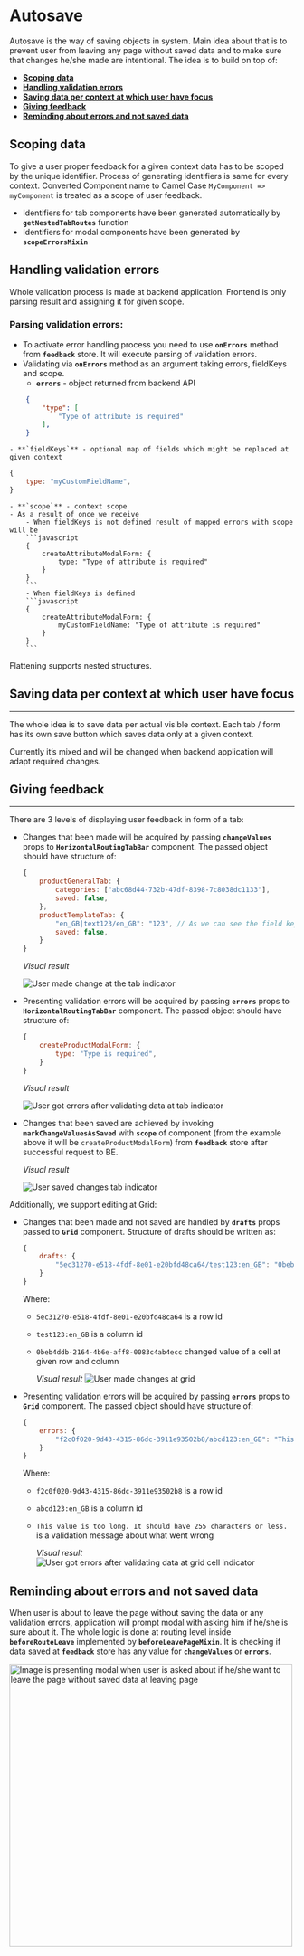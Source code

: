 # Autosave

Autosave is the way of saving objects in system. Main idea about that is to prevent user from leaving any page without saved data and to make sure that changes he/she made are intentional. The idea is to build on top of:
- [**Scoping data**](#scoping-data)
- [**Handling validation errors**](#handling-validation-errors)
- [**Saving data per context at which user have focus**](#saving-data-per-context-at-which-user-have-focus)
- [**Giving feedback**](#giving-feedback)
- [**Reminding about errors and not saved data**](#reminding-about-errors-and-not-saved-data)

## Scoping data

To give a user proper feedback for a given context data has to be scoped by the unique identifier. Process of generating identifiers is same for every context. Converted Component name to Camel Case `MyComponent => myComponent` is treated as a scope of user feedback.
- Identifiers for tab components have been generated automatically by **`getNestedTabRoutes`** function
- Identifiers for modal components have been generated by **`scopeErrorsMixin`**

## Handling validation errors

Whole validation process is made at backend application. Frontend is only parsing result and assigning it for given scope.

### Parsing validation errors:

- To activate error handling process you need to use **`onErrors`** method from **`feedback`** store. It will execute parsing of validation errors.
- Validating via **`onErrors`** method as an argument taking errors, fieldKeys and scope.
    - **`errors`** - object returned from backend API
```json
    {
        "type": [
            "Type of attribute is required"
        ],
    }
``` 
    - **`fieldKeys`** - optional map of fields which might be replaced at given context
```javascript
{
    type: "myCustomFieldName",
}
```
    - **`scope`** - context scope
    - As a result of once we receive
        - When fieldKeys is not defined result of mapped errors with scope will be 
        ```javascript
        {
            createAttributeModalForm: {
                type: "Type of attribute is required"
            }
        }
        ```
        - When fieldKeys is defined
        ```javascript
        {
            createAttributeModalForm: {
                myCustomFieldName: "Type of attribute is required"
            }
        }
        ```
<div class="Alert Alert--info">
    Flattening supports nested structures.
</div>

## Saving data per context at which user have focus
---

The whole idea is to save data per actual visible context. Each tab / form has its own save button which saves data only at a given context. 

<div class="Alert Alert--warning">
    Currently it’s mixed and will be changed when backend application will adapt required changes.
</div>

## Giving feedback
---

There are 3 levels of displaying user feedback in form of a tab:
- Changes that been made will be acquired by passing **`changeValues`** props to **`HorizontalRoutingTabBar`** component. The passed object should have structure of:

    ```javascript
    {
        productGeneralTab: {
            categories: ["abc68d44-732b-47df-8398-7c8038dc1133"],
            saved: false,
        },
        productTemplateTab: {
            "en_GB|text123/en_GB": "123", // As we can see the field key might be totally customased.
            saved: false,
        }  
    }
    ```

    *Visual result*

    <img src="images/tab_changes.png" alt="User made change at the tab indicator">

- Presenting validation errors will be acquired by passing **`errors`** props to **`HorizontalRoutingTabBar`** component. The passed object should have structure of:

    ```javascript
    {
        createProductModalForm: {
            type: "Type is required",
        }
    }
    ```

    *Visual result*
    
    <img src="images/tab_errors.png" alt="User got errors after validating data at tab indicator">

- Changes that been saved are achieved by invoking **`markChangeValuesAsSaved`** with **`scope`** of component (from the example above it will be `createProductModalForm`) from **`feedback`** store after successful request to BE.

    *Visual result*

    <img src="images/tab_success.png" alt="User saved changes tab indicator">

Additionally, we support editing at Grid:

- Changes that been made and not saved are handled by **`drafts`** props passed to **`Grid`** component. Structure of drafts should be written as:

    ```javascript
    {
        drafts: {
            "5ec31270-e518-4fdf-8e01-e20bfd48ca64/test123:en_GB": "0beb4ddb-2164-4b6e-aff8-0083c4ab4ecc",
        }
    }
    ```
  
    Where:
    - `5ec31270-e518-4fdf-8e01-e20bfd48ca64` is a row id
    - `test123:en_GB` is a column id
    - `0beb4ddb-2164-4b6e-aff8-0083c4ab4ecc` changed value of a cell at given row and column
    
        *Visual result*
        <img src="images/cell_success.png" alt="User made changes at grid">

- Presenting validation errors will be acquired by passing **`errors`** props to **`Grid`** component. The passed object should have structure of:

    ```javascript
    {
        errors: {
            "f2c0f020-9d43-4315-86dc-3911e93502b8/abcd123:en_GB": "This value is too long. It should have 255 characters or less.",
        }
    }
    ```
  
    Where:
    - `f2c0f020-9d43-4315-86dc-3911e93502b8` is a row id
    - `abcd123:en_GB` is a column id
    - `This value is too long. It should have 255 characters or less.` is a validation message about what went wrong
    
        *Visual result*
        <img src="images/cell_error.png" alt="User got errors after validating data at grid cell indicator">

## Reminding about errors and not saved data

When user is about to leave the page without saving the data or any validation errors, application will prompt modal with asking him if he/she is sure about it. The whole logic is done at routing level inside **`beforeRouteLeave`** implemented by **`beforeLeavePageMixin`**. It is checking if data saved at **`feedback`** store has any value for **`changeValues`** or **`errors`**.

<img width="500px" src="images/autosave_modal_feedback.png" alt="Image is presenting modal when user is asked about if he/she want to leave the page without saved data at leaving page">
